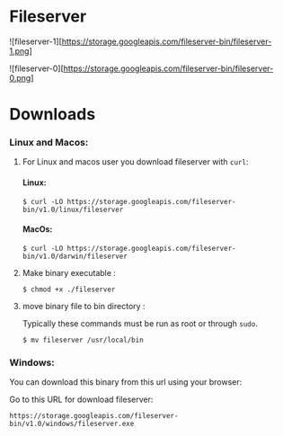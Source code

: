 # Fileserver

![fileserver-1][https://storage.googleapis.com/fileserver-bin/fileserver-1.png]

![fileserver-0][https://storage.googleapis.com/fileserver-bin/fileserver-0.png]

# Downloads
### Linux and Macos:
1. For Linux and macos user you download fileserver with `curl`:

    #### Linux:

    ```
    $ curl -LO https://storage.googleapis.com/fileserver-bin/v1.0/linux/fileserver 
    ```

    #### MacOs:

    ```
    $ curl -LO https://storage.googleapis.com/fileserver-bin/v1.0/darwin/fileserver
    ```

2. Make binary executable :
    ```
    $ chmod +x ./fileserver
    ```

3. move binary file to bin directory :

    Typically these commands must be run as root or through `sudo`.
    ```
    $ mv fileserver /usr/local/bin
    ```

### Windows:

You can download this binary from this url using your browser:

Go to this URL for download fileserver:

```
https://storage.googleapis.com/fileserver-bin/v1.0/windows/fileserver.exe
```